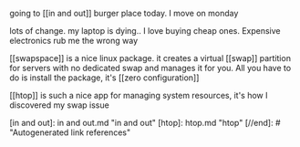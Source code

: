 going to [[in and out]] burger place today. I move on monday

lots of change. my laptop is dying.. I love buying cheap ones. Expensive electronics rub me the wrong way

[[swapspace]] is a nice linux package. it creates a virtual [[swap]] partition for servers with no dedicated swap and manages it for you. All you have to do is install the package, it's [[zero configuration]]

[[htop]] is such a nice app for managing system resources, it's how I discovered my swap issue


[//begin]: # "Autogenerated link references for markdown compatibility"
[in and out]: in and out.md "in and out"
[htop]: htop.md "htop"
[//end]: # "Autogenerated link references"